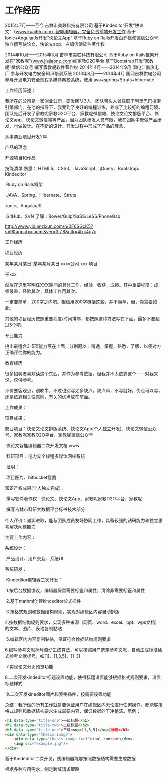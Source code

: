 # 工作经历

2015年7月——至今 吉林市美联科技有限公司
  基于Kindeditor开发“快论文”（www.kuai65.com）智能编辑器，完全负责前端开发工作
  基于Ionic+AngularJs开发“快论文App”
  基于Ruby on Rails开发白鸽信使微信公众号
  独立撰写快论文、快论文app、白鸽信使软件著作权 



2014年10月——2015年3月  吉林市美联科技有限公司
  基于Ruby on Rails框架开发在"家教呢"(www.jiajiaone.com)线家教O2O平台
  基于Bootstrap开发“家教呢”微信公众号
  撰写家教呢软件著作权
2014年4月——2014年9月  国电江南热电厂
  参与开发电力安全知识培训系统
2013年8月——2014年4月  国网吉林供电公司
  参与开发电力安全规程多媒体网校系统，使用java+spring+Struts+hibernate



工作经历简述：

我所在的公司是一家创业公司，研发团队3人，团队带头人曾任职于阿里巴巴搜索引擎部门。在他的指导下，我受到了良好的编程训练，养成了比较好的编程习惯。团队先后开发了家教呢家教O2O平台、家教呢微信端、快论文论文排版平台、快论文app、快论文微信端等产品，因为团队研发人员有限，我在团队中既做产品研发，也做设计。在不断的设计、开发过程中形成了产品的理念，

从事商业项目开发2年

产品的理念

开源项目和作品

技能清单
  熟悉： HTML5、CSS3、JavaScript、jQuery、Bootstrap、Kindeditor

​	       Ruby on Rails框架	     

​	      JAVA、Spring、Hibernate、Struts

​	      ionic、AngularJS

​	      GitHub、SVN
  了解：Bower/Gulp/SaSS/LeSS/PhoneGap



http://www.yidianzixun.com/n/0F6SGcK5?s=9&appid=xiaomi&ver=3.7.8&utk=4lxc4q7c



工作经历

项目经历

某年某月某日-某年某月某日 xxxx公司 xxx 项目

任xxx

然后在这里写明任XXX期间的具体工作，经验，收获，成绩。其中重要程度：成绩最重，经验其次，具体工作再其次。

一定要简单，200字之内吧。相信用200字概括这些，并不简单，但，你需要如此。

其他的项目经历按照重要程度/时间排序，都按照这种方法写在下面。最多不要超过5个吧。

专业能力

挑出最适合3-5项能力写在上面，分别冠以：精通，掌握，熟悉，了解，以便对方正确评估你的能力。

教育经历

很多招聘者喜欢读这个东西，并作为参考依据。但我并不太依靠这个——对我来说，仅供参考。

评价要客观点，别吹牛，不过也别写太多缺点，缺点嘛，不写就好。优点可以写，还是依靠相关性原则，有关的优点放在前面。



工作成果：

项目成果：

​	商业项目：快论文论文排版系统、快论文App(个人独立开发)、快论文微信公众号、家教呢家教O2O平台、家教呢微信公众号

​			   快论文智能编辑器二次开发文档 www

​	科研项目：电力安全规程多媒体网校系统

​	证明：

​		项目图片、bitbucket截图

知识产权成果(个人独立完成)：

​	撰写软件著作权：快论文、快论文App、家教呢家教O2O平台、家教呢

​	撰写吉林市科研大数据平台标书技术部分



个人评价：诚实进取，能与团队成员友好协同工作，具备较强的钻研能力和独立思考解决问题能力



主要工作内容：

系统设计：

​	产品设计、用户交互、系统UI

系统研发：

​	Kindeditor编辑器二次开发：

​	1.按后台数据协议，编辑器保留需要标签和属性，清除非需要标签和属性

​	2.基于mathml创建kindeditor公式插件

​	3.按格式规则和数据结构规则，实现对编辑区内容自动排版

​	4.按数据结构规则要求，实现多种来源（网页、word、excel、ppt、wps文档）的文本、图片、表格复制黏贴

​	5.编辑区内内容复制黏贴，保证符合数据结构规则要求

​	6.编写参考文献标号自动生成算法，可以按照用户选定参考文献，自动生成标准格式参考文献标号，如[1]、[1,3,5]、[1-3]

​	7.实现论文分页预览功能

​	8.二次开发kindeditor标题设置功能，使得标题设置能够根据格式规则要求，设置标题样式

​	9.二次开发kineditor图片和表格插件，按需要设置功能

总结：我所做的所有工作就是要保证用户在编辑区内无论进行任何操作，都能够按格式规则和数据结构要求生成需要内容，保证数据的干净整洁。示例：

```html
<h1 data-type="title-one">一级标题</h1>
<h2 data-type="title-two">二级标题</h2>
<h3 data-type="title-one">三级<sup>[1,3,5]</sup]标题</h3>
<div data-type="thesis-image">
	<div data-type="thesis-image-tool">tool content</div>
  	<img src="example.jpg"/>
</div>
```


基于Kindeditor二次开发，使编辑器能够按照数据结构需要生成数据

根据多种应用需求，制定跨域请求策略